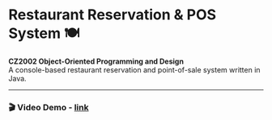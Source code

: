 # Restaurant Reservation & POS System 🍽️

**CZ2002 Object-Oriented Programming and Design**  
A console-based restaurant reservation and point-of-sale system written in Java.

---

### 🎬 Video Demo - [link](https://youtu.be/SjYjgRi1k_0)
